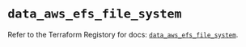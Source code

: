 # `data_aws_efs_file_system`

Refer to the Terraform Registory for docs: [`data_aws_efs_file_system`](https://www.terraform.io/docs/providers/aws/d/efs_file_system).
